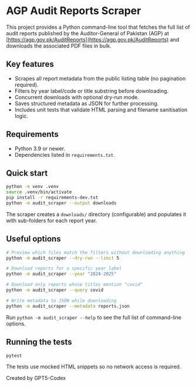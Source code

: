 # AGP Audit Reports Scraper

This project provides a Python command-line tool that fetches the full list of audit reports published by the Auditor-General of Pakistan (AGP) at [https://agp.gov.pk/AuditReports](https://agp.gov.pk/AuditReports) and downloads the associated PDF files in bulk.

## Key features

- Scrapes all report metadata from the public listing table (no pagination required).
- Filters by year label/code or title substring before downloading.
- Concurrent downloads with optional dry-run mode.
- Saves structured metadata as JSON for further processing.
- Includes unit tests that validate HTML parsing and filename sanitisation logic.

## Requirements

- Python 3.9 or newer.
- Dependencies listed in `requirements.txt`.

## Quick start

```bash
python -m venv .venv
source .venv/bin/activate
pip install -r requirements-dev.txt
python -m audit_scraper --output downloads
```

The scraper creates a `downloads/` directory (configurable) and populates it with sub-folders for each report year.

## Useful options

```bash
# Preview which files match the filters without downloading anything
python -m audit_scraper --dry-run --limit 5

# Download reports for a specific year label
python -m audit_scraper --year "2024-2025"

# Download only reports whose titles mention "covid"
python -m audit_scraper --query covid

# Write metadata to JSON while downloading
python -m audit_scraper --metadata reports.json
```

Run `python -m audit_scraper --help` to see the full list of command-line options.

## Running the tests

```bash
pytest
```

The tests use mocked HTML snippets so no network access is required.

Created by GPT5-Codex
